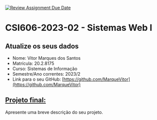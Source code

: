 [![Review Assignment Due Date](https://classroom.github.com/assets/deadline-readme-button-24ddc0f5d75046c5622901739e7c5dd533143b0c8e959d652212380cedb1ea36.svg)](https://classroom.github.com/a/OP3aNSDP)
# **CSI606-2023-02 - Sistemas Web I**

## Atualize os seus dados

- Nome: Vitor Marques dos Santos
- Matrícula: 20.2.8175 
- Curso: Sistemas de Informação
- Semestre/Ano correntes: 2023/2
- Link para o seu GitHub: [https://github.com/MarqueVitor](https://github.com/MarqueVitor)

## [Projeto final:](./Projeto/README.md)

Apresente uma breve descrição do seu projeto.
